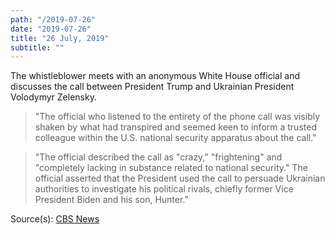 ```yaml
---
path: "/2019-07-26"
date: "2019-07-26"
title: "26 July, 2019"
subtitle: ""
---
```


The whistleblower meets with an anonymous White House official and discusses the call between President Trump and Ukrainian President Volodymyr Zelensky.

> "The official who listened to the entirety of the phone call was visibly shaken by what had transpired and seemed keen to inform a trusted colleague within the U.S. national security apparatus about the call."

> "The official described the call as "crazy," "frightening" and "completely lacking in substance related to national security." The official asserted that the President used the call to persuade Ukrainian authorities to investigate his political rivals, chiefly former Vice President Biden and his son, Hunter."

<span class="sources">
Source(s): <a href="https://www.cbsnews.com/news/the-whistleblower-complaint-read-full-text-whistleblower-memo-trump-ukraine-call-described-cbs-news-exclusive/" target="_blank" rel="noopener noreferrer">CBS News</a>
</span>